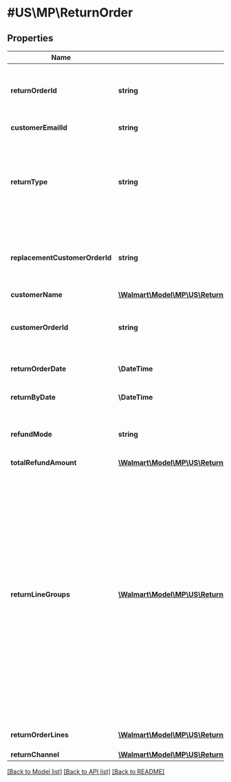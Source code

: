 # #US\MP\ReturnOrder

## Properties

Name | Type | Description | Notes
------------ | ------------- | ------------- | -------------
**returnOrderId** | **string** | Return order identifier of the return order. This is the same as RMA number. | [optional]
**customerEmailId** | **string** | Customer email address | [optional]
**returnType** | **string** | Specifies if the return order is a replacement return or a regular (refund) return. Possible values are REPLACEMENT or REFUND. | [optional]
**replacementCustomerOrderId** | **string** | customer order ID of the original return order on which the replacement is created. | [optional]
**customerName** | [**\Walmart\Model\MP\US\Returns\GetReturns200ResponseReturnOrdersInnerCustomerName**](GetReturns200ResponseReturnOrdersInnerCustomerName.md) |  | [optional]
**customerOrderId** | **string** | A unique ID associated with the sales order for specified customer | [optional]
**returnOrderDate** | **\DateTime** | Date format for return order date | [optional]
**returnByDate** | **\DateTime** | Date format for return by order date | [optional]
**refundMode** | **string** | Determines when the refund was/will be issued to the customer | [optional]
**totalRefundAmount** | [**\Walmart\Model\MP\US\Returns\GetReturns200ResponseReturnOrdersInnerTotalRefundAmount**](GetReturns200ResponseReturnOrdersInnerTotalRefundAmount.md) |  | [optional]
**returnLineGroups** | [**\Walmart\Model\MP\US\Returns\GetReturns200ResponseReturnOrdersInnerReturnLineGroupsInner[]**](GetReturns200ResponseReturnOrdersInnerReturnLineGroupsInner.md) | These groups are created per label or type of carrier service required. (e.g., If order has some lines that can be clubbed and mailed together as a smart post then they belong to one return group. If a line is bulky and needs a different type of carrier service, then that line will be part of different group. Customer gets multiple labels depending on how many groups are created for the entire order.) | [optional]
**returnOrderLines** | [**\Walmart\Model\MP\US\Returns\GetReturns200ResponseReturnOrdersInnerReturnOrderLinesInner[]**](GetReturns200ResponseReturnOrdersInnerReturnOrderLinesInner.md) | A list of order lines in the return order | [optional]
**returnChannel** | [**\Walmart\Model\MP\US\Returns\GetReturns200ResponseReturnOrdersInnerReturnChannel**](GetReturns200ResponseReturnOrdersInnerReturnChannel.md) |  | [optional]


[[Back to Model list]](../) [[Back to API list]](../../Api/US/MP) [[Back to README]](../../README.md)
